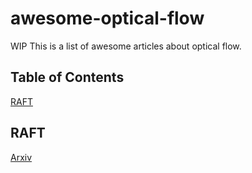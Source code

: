 # awesome-optical-flow
WIP
This is a list of awesome articles about optical flow.
## Table of Contents
[RAFT](#RAFT)
## RAFT
[Arxiv](https://arxiv.org/pdf/2003.12039.pdf) 
